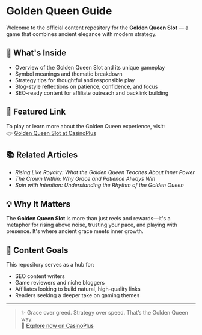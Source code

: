 # Golden Queen Guide

Welcome to the official content repository for the **Golden Queen Slot** — a game that combines ancient elegance with modern strategy.

## 👑 What's Inside
- Overview of the Golden Queen Slot and its unique gameplay
- Symbol meanings and thematic breakdown
- Strategy tips for thoughtful and responsible play
- Blog-style reflections on patience, confidence, and focus
- SEO-ready content for affiliate outreach and backlink building

## 🔗 Featured Link  
To play or learn more about the Golden Queen experience, visit:  
👉 [Golden Queen Slot at CasinoPlus](https://www.casinoplus.com.ph/golden-queen/)

## 📚 Related Articles
- *Rising Like Royalty: What the Golden Queen Teaches About Inner Power*  
- *The Crown Within: Why Grace and Patience Always Win*  
- *Spin with Intention: Understanding the Rhythm of the Golden Queen*

## 💡 Why It Matters
The **Golden Queen Slot** is more than just reels and rewards—it's a metaphor for rising above noise, trusting your pace, and playing with presence. It's where ancient grace meets inner growth.

## 📌 Content Goals
This repository serves as a hub for:
- SEO content writers
- Game reviewers and niche bloggers
- Affiliates looking to build natural, high-quality links
- Readers seeking a deeper take on gaming themes

---

> ✨ Grace over greed. Strategy over speed. That’s the Golden Queen way.  
> 🔗 [Explore now on CasinoPlus](https://www.casinoplus.com.ph/golden-queen/)
